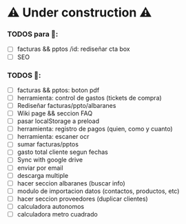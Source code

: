 # ⚠ Under construction ⚠

### TODOS para 🚀:

- [ ] facturas && pptos /id: rediseñar cta box
- [ ] SEO

### TODOS 🐌:

- [ ] facturas && pptos: boton pdf
- [ ] herramienta: control de gastos (tickets de compra)
- [ ] Rediseñar facturas/ppto/albaranes
- [ ] Wiki page && seccion FAQ
- [ ] pasar localStorage a preload
- [ ] herramienta: registro de pagos (quien, como y cuanto)
- [ ] herramienta: escaner ocr
- [ ] sumar facturas/pptos
- [ ] gasto total cliente segun fechas
- [ ] Sync with google drive
- [ ] enviar por email
- [ ] descarga multiple
- [ ] hacer seccion albaranes (buscar info)
- [ ] modulo de importacion datos (contactos, productos, etc)
- [ ] hacer seccion proveedores (duplicar clientes)
- [ ] calculadora autonomos
- [ ] calculadora metro cuadrado

